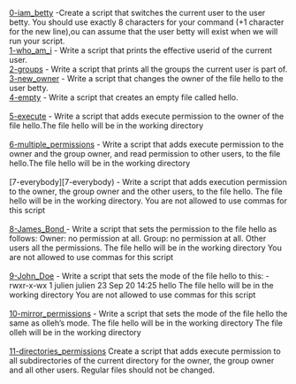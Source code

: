 [0-iam_betty](0-iam_betty) -Create a script that switches the current user to the user betty. You should use exactly 8 characters for your command (+1 character for the new line),ou can assume that the user betty will exist when we will run your script. <br />
[1-who_am_i](1-who_am_i) - Write a script that prints the effective userid of the current user.<br/>
[2-groups](2-groups) - Write a script that prints all the groups the current user is part of.<br/>
[3-new_owner](3-new_owner) - Write a script that changes the owner of the file hello to the user betty. <br/>
[4-empty](4-empty) - Write a script that creates an empty file called hello. <br/> <br/>
[5-execute](5-execute) - Write a script that adds execute permission to the owner of the file hello.The file hello will be in the working directory <br/> <br/>
[6-multiple_permissions](6-multiple_permissions) - Write a script that adds execute permission to the owner and the group owner, and read permission to other users, to the file hello.The file hello will be in the working directory <br/> <br/>
[7-everybody][7-everybody) - Write a script that adds execution permission to the owner, the group owner and the other users, to the file hello. The file hello will be in the working directory. You are not allowed to use commas for this script <br/> <br/>
[8-James_Bond ](8-James_Bond)- Write a script that sets the permission to the file hello as follows: Owner: no permission at all. Group: no permission at all. Other users all the permissions. The file hello will be in the working directory You are not allowed to use commas for this script <br/> <br/>
[9-John_Doe](9-John_Doe) - Write a script that sets the mode of the file hello to this: -rwxr-x-wx 1 julien julien 23 Sep 20 14:25 hello The file hello will be in the working directory You are not allowed to use commas for this script <br/> <br/>
[10-mirror_permissions](10-mirror_permissions) - Write a script that sets the mode of the file hello the same as olleh’s mode. The file hello will be in the working directory The file olleh will be in the working directory <br/> <br/>
[11-directories_permissions](11-directories_permissions) Create a script that adds execute permission to all subdirectories of the current directory for the owner, the group owner and all other users. Regular files should not be changed.<br/> <br/>
